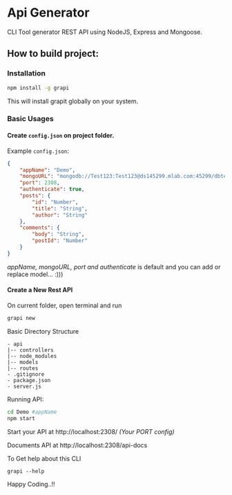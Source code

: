 # Api Generator
CLI Tool generator REST API  using NodeJS, Express and Mongoose.

## How to build project:

### Installation

```bash
npm install -g grapi
```

This will install grapit globally on your system.

### Basic Usages

#### Create `config.json` on project folder.

Example `config.json`:

```json
{
    "appName": "Demo",
    "mongoURL": "mongodb://Test123:Test123@ds145299.mlab.com:45299/dbtest123",
    "port": 2308,
    "authenticate": true,
    "posts": {
        "id": "Number",
        "title": "String",
        "author": "String"
    },
    "comments": {
        "body": "String",
        "postId": "Number"
    }
}
```

*appName, mongoURL, port and authenticate* is default and you can add or replace model... :)))

#### Create a New Rest API

On current folder, open terminal and run 

```bash
grapi new
```

Basic Directory Structure
```
- api
|-- controllers
|-- node_modules
|-- models
|-- routes
- .gitignore
- package.json
- server.js
```

Running API:

```bash
cd Demo #appName
npm start
```

Start your API at http://localhost:2308/ *(Your PORT config)*

Documents API at http://localhost:2308/api-docs

To Get help about this CLI

```
grapi --help
```

Happy Coding..!!